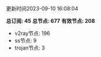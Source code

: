 更新时间2023-09-10 16:08:04

**总订阅: 45**
**总节点: 677**
**有效节点: 208**
- v2ray节点: 196
- ss节点: 9
- trojan节点: 3
